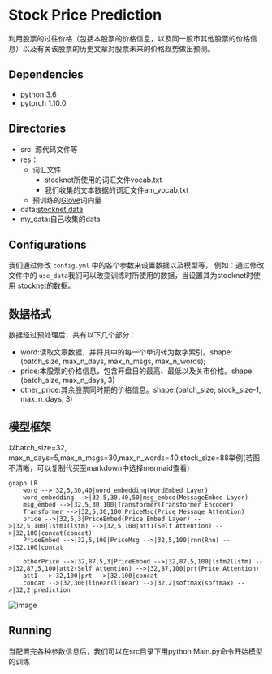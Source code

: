 # Stock Price Prediction

利用股票的过往价格（包括本股票的价格信息，以及同一股市其他股票的价格信息）以及有关该股票的历史文章对股票未来的价格趋势做出预测。



## Dependencies

- python 3.6
- pytorch 1.10.0



## Directories

- src: 源代码文件等
- res：
  - 词汇文件
    - stocknet所使用的词汇文件vocab.txt
    - 我们收集的文本数据的词汇文件am_vocab.txt
  - 预训练的[Glove](https://github.com/stanfordnlp/GloVe)词向量
- data:[stocknet data](https://github.com/yumoxu/stocknet-dataset)
- my_data:自己收集的data



## Configurations

我们通过修改 `config.yml` 中的各个参数来设置数据以及模型等， 例如：通过修改文件中的 `use_data`我们可以改变训练时所使用的数据，当设置其为stocknet时使用 [stocknet](https://github.com/yumoxu/stocknet-dataset)的数据。



## 数据格式

数据经过预处理后，共有以下几个部分：

- word:读取文章数据，并将其中的每一个单词转为数字索引。shape:(batch_size, max_n_days, max_n_msgs, max_n_words);
- price:本股票的价格信息，包含开盘日的最高、最低以及关市价格。shape:(batch_size, max_n_days, 3)
- other_price:其余股票同时期的价格信息。shape:(batch_size, stock_size-1, max_n_days, 3)



## 模型框架

以batch_size=32, max_n_days=5,max_n_msgs=30,max_n_words=40,stock_size=88举例(若图不清晰，可以复制代买至markdown中选择mermaid查看)

```mermaid
graph LR
    word -->|32,5,30,40|word_embedding(WordEmbed Layer)
    word_embedding -->|32,5,30,40,50|msg_embed(MessageEmbed Layer)
    msg_embed -->|32,5,30,100|Transformer(Transformer Encoder)
    Transformer -->|32,5,30,100|PriceMsg(Price Message Attention)
    price -->|32,5,3|PriceEmbed(Price Embed Layer) -->|32,5,100|lstm1(lstm) -->|32,5,100|att1(Self Attention) -->|32,100|concat(concat)
    PriceEmbed -->|32,5,100|PriceMsg -->|32,5,100|rnn(Rnn) -->|32,100|concat
    
    otherPrice -->|32,87,5,3|PriceEmbed -->|32,87,5,100|lstm2(lstm) -->|32,87,5,100|att2(Self Attention) -->|32,87,100|prt(Price Attention)
    att1 -->|32,100|prt -->|32,100|concat
    concat -->|32,300|linear(linear) -->|32,2|softmax(softmax) -->|32,2|prediction
```

![image](https://user-images.githubusercontent.com/37182740/149736764-a1e56b26-1cb5-461c-be58-d8bd40da5390.png)



## Running

当配置完各种参数信息后，我们可以在src目录下用python Main.py命令开始模型的训练

